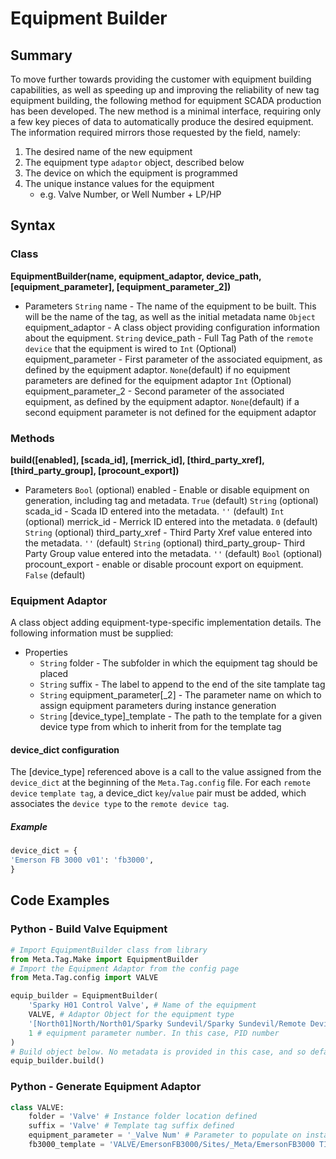# Equipment Builder
## Summary
To move further towards providing the customer with equipment building capabilities, as well as speeding up and improving the reliability of new tag equipment building, the following method for equipment SCADA production has been developed. The new method is a minimal interface, requiring only a few key pieces of data to automatically produce the desired equipment. The information required mirrors those requested by the field, namely:
1) The desired name of the new equipment
2) The equipment type `adaptor` object, described below
3) The device on which the equipment is programmed
4) The unique instance values for the equipment
	- e.g. Valve Number, or Well Number + LP/HP

## Syntax
### Class
**EquipmentBuilder(name, equipment_adaptor, device_path, \[equipment_parameter], \[equipment_parameter_2])**
- Parameters
	`String` name - The name of the equipment to be built. This will be the name of the tag, as well as the initial metadata name
	`Object` equipment_adaptor - A class object providing configuration information about the equipment. 
	`String` device_path - Full Tag Path of the `remote device` that the equipment is wired to
	`Int` (Optional) equipment_parameter - First parameter of the associated equipment, as defined by the equipment adaptor. `None`(default) if no equipment parameters are defined for the equipment adaptor
	`Int` (Optional) equipment_parameter_2 - Second parameter of the associated equipment, as defined by the equipment adaptor. `None`(default) if a second equipment parameter is not defined for the equipment adaptor

### Methods
**build(\[enabled], \[scada_id], \[merrick_id], \[third_party_xref], \[third_party_group], \[procount_export])**
- Parameters
	`Bool` (optional) enabled - Enable or disable equipment on generation, including tag and metadata. `True` (default)
	`String` (optional) scada_id - Scada ID entered into the metadata. `''` (default)
	`Int` (optional) merrick_id - Merrick ID entered into the metadata. `0` (default)
	`String` (optional) third_party_xref - Third Party Xref value entered into the metadata. `''` (default)
	`String` (optional) third_party_group- Third Party Group value entered into the metadata. `''` (default)
	`Bool` (optional) procount_export - enable or disable procount export on equipment. `False` (default)

### Equipment Adaptor
A class object adding equipment-type-specific implementation details. The following information must be supplied:
- Properties
	- `String` folder - The subfolder in which the equipment tag should be placed
	- `String` suffix - The label to append to the end of the site tamplate tag
	- `String` equipment_parameter\[\_2] - The parameter name on which to assign equipment parameters during instance generation
	- `String` \[device_type]\_template - The path to the template for a given device type from which to inherit from for the template tag
#### device_dict configuration
The \[device_type] referenced above is a call to the value assigned from the `device_dict` at the beginning of the `Meta.Tag.config` file. For each `remote device` `template tag`, a device_dict `key`/`value` pair must be added, which associates the `device type` to the `remote device tag`.
##### Example
```python
device_dict = {  
'Emerson FB 3000 v01': 'fb3000',  
}
```
## Code Examples
### Python - Build Valve Equipment

```python
# Import EquipmentBuilder class from library
from Meta.Tag.Make import EquipmentBuilder  
# Import the Equipment Adaptor from the config page
from Meta.Tag.config import VALVE  

equip_builder = EquipmentBuilder(
	'Sparky H01 Control Valve', # Name of the equipment
	VALVE, # Adaptor Object for the equipment type
	'[North01]North/North01/Sparky Sundevil/Sparky Sundevil/Remote Device/SPARKY_SUNDEVIL_RD', # Tagpath of the remote device (captured by 'copy path' on tag explorer)
	1 # equipment parameter number. In this case, PID number
)  
# Build object below. No metadata is provided in this case, and so default entries are generated
equip_builder.build()
```

### Python - Generate Equipment Adaptor
```python
class VALVE:  
    folder = 'Valve' # Instance folder location defined 
    suffix = 'Valve' # Template tag suffix defined 
    equipment_parameter = '_Valve Num' # Parameter to populate on instance generation of the builder defined
    fb3000_template = 'VALVE/EmersonFB3000/Sites/_Meta/EmersonFB3000 TIGA Core Valve' # Core template location defined. Remove preceeding tag provider definition (e.g. North01/_TYPES_/)
```

